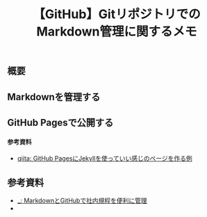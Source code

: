 ﻿---
title: 【GitHub】GitリポジトリでのMarkdown管理に関するメモ
tags:
  - GitHub
updated_at: 
id: 8ca933d5-414b-469b-9333-97bfc0e739df
---

## 概要


## Markdownを管理する

## GitHub Pagesで公開する


#### 参考資料
- [qiita: GitHub PagesにJekyllを使っていい感じのページを作る例](https://qiita.com/stkdev/items/0e2df27736acbea9bd26)


##

## 参考資料

- [_: MarkdownとGitHubで社内規程を便利に管理](https://techlife.cookpad.com/entry/2019/06/26/182322)
- []()


